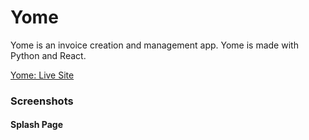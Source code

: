 # Yome
Yome is an invoice creation and  management app. Yome is made with Python and React.

[Yome: Live Site](https://yome.herokuapp.com/) 

### Screenshots
#### Splash Page
